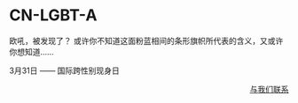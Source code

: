 # CN-LGBT-A

欧吼，被发现了？
或许你不知道这面粉蓝相间的条形旗帜所代表的含义，又或许你想知道……

3月31日 —— 国际跨性别现身日

<p align="right"><a href="mailto:cnlgbta@outlook.com">与我们联系</a></p>
